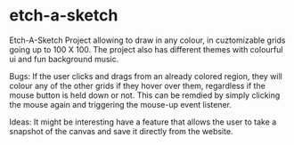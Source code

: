 # etch-a-sketch
Etch-A-Sketch Project allowing to draw in any colour, in cuztomizable grids going up to 100 X 100. The project also has different themes with colourful ui and fun background music.

Bugs:
If the user clicks and drags from an already colored region, they will colour any of the other grids if they hover over them, regardless if the mouse button is held down or not. This can be remdied by simply clicking the mouse again and triggering the mouse-up event listener.

Ideas:
It might be interesting have a feature that allows the user to take a snapshot of the canvas and save it directly from the website.